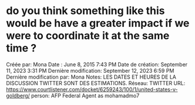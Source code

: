 # do you think something like this would be have a greater impact if we were to coordinate it at the same time ?

Créée par: Mona
Date : June 8, 2015 7:43 PM
Date de création: September 11, 2023 3:31 PM
Dernière modification: September 12, 2023 6:59 PM
Dernière modification par: Mona
Notes: LES DATES ET HEURES DE LA DISCUSSION TWITTER SONT DES ESTIMATIONS.
Réseau: TWITTER
URL: https://www.courtlistener.com/docket/6259243/100/1/united-states-v-goldberg/
person: AFP Federal Agent as mohamadmo7